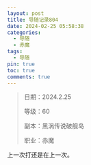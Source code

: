 ```yaml
---
layout: post
title: 导随记录804
date: 2024-02-25 05:58:38
categories:
  - 导随
  - 赤魔
tags:
  - 导随
pin: true
toc: true
comments: true
---
```

> 日期：2024.2.25
>
> 等级：60
>
> 副本：黑涡传说破舰岛
>
> 职业：赤魔

上一次打还是在上一次。